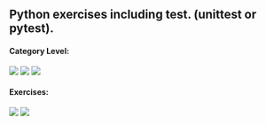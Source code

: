 ## Python exercises including test. (unittest or pytest).

#### Category Level:
<p>
    <img src="https://img.shields.io/badge/Easy Level%20-%231798c1.svg?&style=for-the-badge"/>
    <img src="https://img.shields.io/badge/Medium Level%20-%23ffe866.svg?&style=for-the-badge"/>
    <img src="https://img.shields.io/badge/Hard Level%20-%23FF6961.svg?&style=for-the-badge"/>

</p>

#### Exercises:
<p>
    <img src="https://img.shields.io/badge/Hello World %20-%231798c1.svg?&style=for-the-badge"/>
    <img src="https://img.shields.io/badge/Acronym %20-%231798c1.svg?&style=for-the-badge"/>

</p>    

    